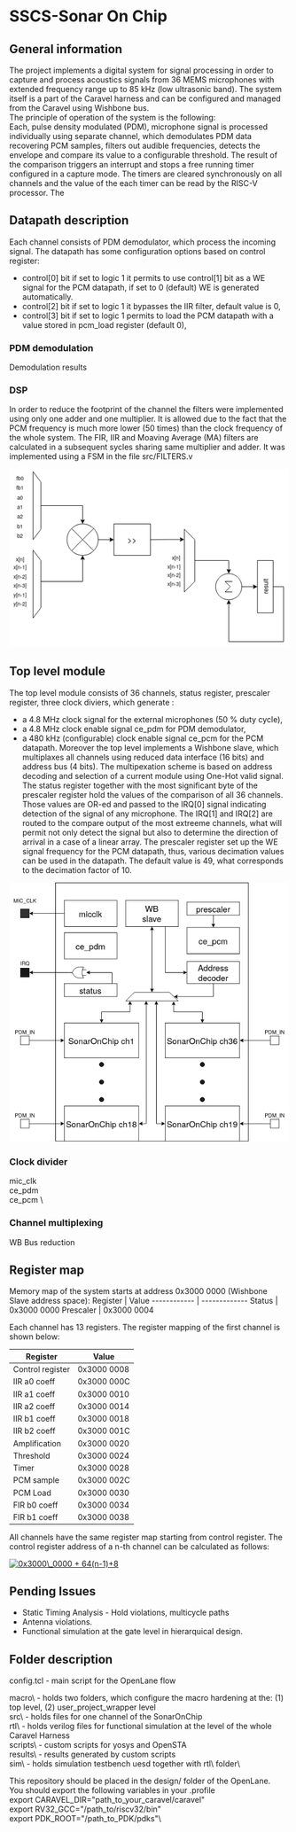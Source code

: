 # SSCS-Sonar On Chip
## General information
The project implements a digital system for signal processing in order to capture and process acoustics signals from 36 MEMS microphones with extended frequency range up to 85 kHz (low ultrasonic band). The system itself is a part of the Caravel harness and can be configured and managed from the Caravel using Wishbone bus.\
The principle of operation of the system is the following:\
Each, pulse density modulated (PDM), microphone signal is processed individually using separate channel, which demodulates PDM data recovering PCM samples, filters out audible frequencies, detects the envelope and compare its value to a configurable threshold. The result of the comparison triggers an interrupt and stops a free running timer configured in a capture mode. The timers are cleared synchronously on all channels and the value of the each timer can be read by the RISC-V processor. The  

## Datapath description
Each channel consists of PDM demodulator, which process the incoming signal. The datapath has some configuration options based on control register:
* control[0] bit if set to logic 1 it permits to use control[1] bit as a WE signal for the PCM datapath, if set to 0 (default) WE is generated automatically.
* control[2] bit if set to logic 1 it bypasses the IIR filter, default value is 0,
* control[3] bit if set to logic 1 permits to load the PCM datapath with a value stored in pcm_load register (default 0),


### PDM demodulation 
Demodulation results
### DSP 
In order to reduce the footprint of the channel the filters were implemented using only one adder and one multiplier. It is allowed due to the fact that the PCM frequency is much more lower (50 times) than the clock frequency of the whole system. The FIR, IIR and Moaving Average (MA) filters are calculated in a subsequent sycles sharing same multiplier and adder. It was implemented using a FSM in the file src/FILTERS.v

![Alt text](images/DSP.png)


## Top level module
The top level module consists of 36 channels, status register, prescaler register, three clock diviers, which generate :
* a 4.8 MHz clock signal for the external microphones (50 % duty cycle),
* a 4.8 MHz clock enable signal ce_pdm for PDM demodulator,
* a 480 kHz (configurable) clock enable signal ce_pcm for the PCM datapath. 
Moreover the top level implements a Wishbone slave, which multiplaxes all channels using reduced data interface (16 bits) and address bus (4 bits). 
The multipexation scheme is based on address decoding and selection of a current module using One-Hot valid signal. 
The status  register together with the most significant byte of the prescaler register hold the values of the comparison of all 36 channels. Those values are OR-ed  and passed to the IRQ[0] signal indicating detection of the signal of any microphone. The IRQ[1] and IRQ[2] are routed to the compare output of the most extreeme channels, what will permit not only detect the signal but also to determine the direction of arrival in a case of a linear array. The prescaler register set up the WE signal frequency for the PCM datapath, thus, various decimation values can be used in the datapath. The default value is 49, what corresponds to the decimation factor of 10. 

![Alt text](images/hier.png)


### Clock divider
mic_clk \
ce_pdm \
ce_pcm \

### Channel multiplexing
WB Bus reduction


## Register map
Memory map of the system starts at address 0x3000 0000 (Wishbone Slave address space):
Register     | Value
------------ | -------------
Status               | 0x3000 0000
Prescaler            | 0x3000 0004

Each channel has 13 registers. The register mapping of the first channel is shown below:

Register     | Value
------------ | -------------
Control register  | 0x3000 0008
IIR  a0 coeff     | 0x3000 000C
IIR  a1 coeff     | 0x3000 0010
IIR  a2 coeff     | 0x3000 0014
IIR  b1 coeff     | 0x3000 0018
IIR  b2 coeff     | 0x3000 001C
Amplification     | 0x3000 0020
Threshold         | 0x3000 0024
Timer             | 0x3000 0028
PCM sample        | 0x3000 002C
PCM Load          | 0x3000 0030
FIR  b0 coeff     | 0x3000 0034
FIR  b1 coeff     | 0x3000 0038

All channels have the same register map starting from control register. The control register address of a n-th channel  can be calculated as follows: 

<a href="https://www.codecogs.com/eqnedit.php?latex=0x3000\_0000&space;&plus;&space;64(n-1)&plus;8" target="_blank"><img src="https://latex.codecogs.com/gif.latex?0x3000\_0000&space;&plus;&space;64(n-1)&plus;8" title="0x3000\_0000 + 64(n-1)+8" /></a>



## Pending Issues

* Static Timing Analysis - Hold violations, multicycle paths
* Antenna violations.
* Functional simulation at the gate level in hierarquical design. 
 

## Folder description

config.tcl - main script for the OpenLane flow

macro\ - holds two folders, which configure the macro hardening at the: (1) top level, (2) user_project_wrapper level \
src\ - holds files for  one channel of the SonarOnChip\
rtl\ - holds verilog files for functional simulation at the level of the whole Caravel Harness\
scripts\ - custom scripts for yosys and OpenSTA\
results\ - results generated by custom scripts\
sim\ - holds simulation testbench uesd together with rtl\ folder\

This repository should be placed in the design/ folder of the OpenLane. \
You should export the following variables in your .profile\
export CARAVEL_DIR="path_to_your_caravel/caravel"\
export RV32_GCC="/path_to/riscv32/bin"\
export PDK_ROOT="/path_to_PDK/pdks"\
